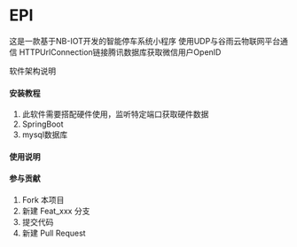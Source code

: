 ﻿# EPI

这是一款基于NB-IOT开发的智能停车系统小程序
使用UDP与谷雨云物联网平台通信
HTTPUrlConnection链接腾讯数据库获取微信用户OpenID

软件架构说明


#### 安装教程

1. 此软件需要搭配硬件使用，监听特定端口获取硬件数据
2. SpringBoot
3. mysql数据库

#### 使用说明



#### 参与贡献

1. Fork 本项目
2. 新建 Feat_xxx 分支
3. 提交代码
4. 新建 Pull Request

